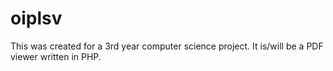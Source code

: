 oiplsv
======

This was created for a 3rd year computer science project. It is/will be a PDF viewer written in PHP.

